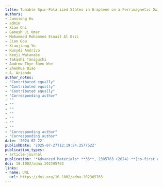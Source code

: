 ```yaml
---
title: Tunable Spin-Polarized States in Graphene on a Ferrimagnetic Oxide Insulator
authors:
- Junxiong Hu
- admin
- Xiao Chi
- Ganesh Ji Omar
- Mohammed Mohammed Esmail Al Ezzi
- Jian Gou
- Xiaojiang Yu
- Rusydi Andrivo
- Kenji Watanabe
- Takashi Taniguchi
- Andrew Thye Shen Wee
- Zhenhua Qiao
- A. Ariando
author_notes:
- "Contributed equally"
- "Contributed equally"
- "Contributed equally"
- "Corresponding author"
- ""
- ""
- ""
- ""
- ""
- ""
- ""
- "Corresponding author"
- "Corresponding author"
date: '2024-02-22'
publishDate: '2025-07-27T12:19:24.257762Z'
publication_types:
- article-journal
publication: '*Advanced Materials* **36**, 2305763 (2024) **[co-first author]**'
doi: 10.1002/adma.202305763
links:
- name: URL
  url: https://doi.org/10.1002/adma.202305763
---
```

